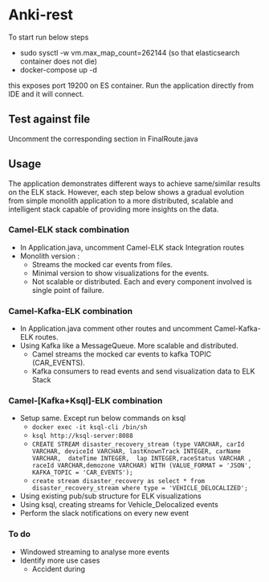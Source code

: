 # Anki-rest
To start run below steps
- sudo sysctl -w vm.max_map_count=262144 (so that elasticsearch container does not die)
- docker-compose up -d

this exposes port 19200 on ES container. Run the application directly from IDE and it will connect.

## Test against file 
Uncomment the corresponding section in FinalRoute.java

## Usage
The application demonstrates different ways to achieve same/similar results on the ELK stack. However, each step below shows a gradual evolution from simple monolith application to a more distributed, scalable and intelligent stack capable of providing more insights on the data.


### Camel-ELK stack combination
- In Application.java, uncomment Camel-ELK stack Integration routes
- Monolith version : 
    - Streams the mocked car events from files.
    - Minimal version to show visualizations for the events.
    - Not scalable or distributed. Each and every component involved is single point of failure.
    
### Camel-Kafka-ELK combination
- In Application.java comment other routes and uncomment Camel-Kafka-ELK routes.
- Using Kafka like a MessageQueue. More scalable and distributed.
    - Camel streams the mocked car events to kafka TOPIC (CAR_EVENTS). 
    - Kafka consumers to read events and send visualization data to ELK Stack
    
### Camel-[Kafka+Ksql]-ELK combination
- Setup same. Except run below commands on ksql
    - `docker exec -it ksql-cli /bin/sh `
    - `ksql http://ksql-server:8088`
    - `CREATE STREAM disaster_recovery_stream (type VARCHAR, carId VARCHAR, deviceId VARCHAR, lastKnownTrack INTEGER, carName VARCHAR,  dateTime INTEGER,  lap INTEGER,raceStatus VARCHAR , raceId VARCHAR,demozone VARCHAR) WITH (VALUE_FORMAT = 'JSON', KAFKA_TOPIC = 'CAR_EVENTS');`
    - `create stream disaster_recovery as select * from disaster_recovery_stream where type = 'VEHICLE_DELOCALIZED';`
- Using existing pub/sub structure for ELK visualizations
- Using ksql, creating streams for Vehicle_Delocalized events
- Perform the slack notifications on every new event


### To do
- Windowed streaming to analyse more events
- Identify more use cases
    - Accident during 
